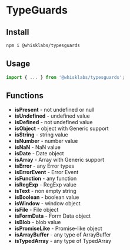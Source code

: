 # TypeGuards

## Install

```bash
npm i @whisklabs/typesguards
```

## Usage

```ts
import { ... } from '@whisklabs/typesguards';
```

## Functions

- **isPresent** - not undefined or null
- **isUndefined** - undefined value
- **isDefined** - not undefined value
- **isObject** - object with Generic support
- **isString** - string value
- **isNumber** - number value
- **isNaN** - NaN value
- **isDate** - Date object
- **isArray** - Array with Generic support
- **isError** - any Error types
- **isErrorEvent** - Error Event
- **isFunction** - any function
- **isRegExp** - RegExp value
- **isText** - non empty string
- **isBoolean** - boolean value
- **isWindow** - window object
- **isFile** - File object
- **isFormData** - Form Data object
- **isBlob** - blob value
- **isPromiseLike** - Promise-like object
- **isArrayBuffer** - any type of ArrayBuffer
- **isTypedArray** - any type of TypedArray
